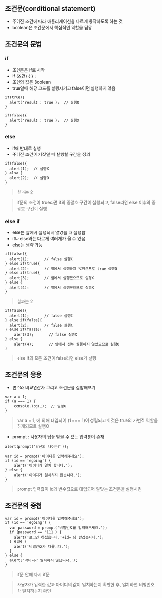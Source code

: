 ## 조건문(conditional statement)
- 주어진 조건에 따라 애플리케이션을 다르게 동작하도록 하는 것
- boolean은 조건문에서 핵심적인 역할을 담당

## 조건문의 문법
### if
- 조건문은 if로 시작
- if (조건) { } ;
- 조건의 값은 Boolean
- true일때 해당 코드를 실행시키고 false이면 실행하지 않음
```
if(true){
  alert('result : true');  // 실행O
}

if(false){
  alert('result : true');  // 실행X
}
```

### else
- if에 반대로 실행
- 주어진 조건이 거짓일 때 실행할 구간을 정의
```
if(false){
  alert(1);  // 실행X
} else {
  alert(2);  // 실행O
}
```
> 결과는 2

> if문의 조건이 true라면 if의 중괄호 구간이 실행되고, false라면 else 이후의 중괄호 구간이 실행


### else if
- else는 앞에서 실행되지 않았을 때 실행함
- if나 else와는 다르게 여러개가 올 수 있음
- else는 생략 가능
```
if(false){
  alert(1);       // false 실행X
} else if(true){
  alert(2);       // 앞에서 실행하지 않았으므로 true 실행O
} else if(true){
  alert(3);       // 앞에서 실행했으므로 실행X
} else {
  alert(4);       // 앞에서 실행했으므로 실행X
}
```
> 결과는 2

```
if(false){
  alert(1);       // false 실행X
} else if(false){
  alert(2);       // false 실행X
} else if(false){
	alert(3);       // false 실행X
} else {
	alert(4);       // 앞에서 전부 실행하지 않았으므로 실행O
}
```
>  else if의 모든 조건이 false라면 else가 실행


## 조건문의 응용
-  변수와 비교연산자 그리고 조건문을 결합해보기

```
var a = 1;
if (a === 1) {
	console.log(1);  // 실행O
}
```
> var a = 1; 에 의해 대입되어 (1 === 1)이 성립되고 이것은 true의 가변적 역할을 하게되므로 실행O


- prompt : 사용자의 답을 받을 수 있는 입력창이 존재
```
alert(prompt('당신의 나이는?'));
```
```
var id = prompt('아이디를 입력해주세요');
if (id == 'egoing') {		
	alert('아이디가 일치 합니다.');
} else {
	alert('아이디가 일치하지 않습니다.');
}
```
> prompt 입력값이 id의 변수값으로 대입되어 알맞는 조건문을 실행시킴


## 조건문의 중첩
```
var id = prompt('아이디를 입력해주세요');
if (id == 'egoing') {
  var password = prompt('비밀번호를 입력해주세요.');
  if (password == '111') {
    alert('로그인 하셨습니다.'+id+'님 반갑습니다.');
  } else {
    alert('비밀번호가 다릅니다.');
  }		
} else {
  alert('아이디가 일치하지 않습니다.');
}
```
> if문 안에 다시 if문

> 사용자가 입력한 값과 아이디의 값이 일치하는지 확인한 후, 일치하면 비밀번호가 일치하는지 확인
